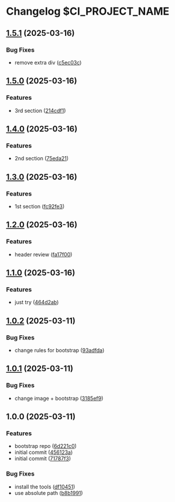 # Changelog $CI_PROJECT_NAME

## [1.5.1](https://gitlab.com/goit-uni/html-css-fls/goit-markup-hw-04/compare/1.5.0...1.5.1) (2025-03-16)

### Bug Fixes

* remove extra div ([c5ec03c](https://gitlab.com/goit-uni/html-css-fls/goit-markup-hw-04/commit/c5ec03cfc04e139dd7644293483350a4431de6b1))

## [1.5.0](https://gitlab.com/goit-uni/html-css-fls/goit-markup-hw-04/compare/1.4.0...1.5.0) (2025-03-16)

### Features

* 3rd section ([214cdf1](https://gitlab.com/goit-uni/html-css-fls/goit-markup-hw-04/commit/214cdf1c807757e593beb460a93a9a3b1a6de436))

## [1.4.0](https://gitlab.com/goit-uni/html-css-fls/goit-markup-hw-04/compare/1.3.0...1.4.0) (2025-03-16)

### Features

* 2nd section ([75eda21](https://gitlab.com/goit-uni/html-css-fls/goit-markup-hw-04/commit/75eda2155854f0f563aa83bbd2f8aa16fe9a4b90))

## [1.3.0](https://gitlab.com/goit-uni/html-css-fls/goit-markup-hw-04/compare/1.2.0...1.3.0) (2025-03-16)

### Features

* 1st section ([fc92fe3](https://gitlab.com/goit-uni/html-css-fls/goit-markup-hw-04/commit/fc92fe3b4124fe01a1426ad204ff819209a74e9f))

## [1.2.0](https://gitlab.com/goit-uni/html-css-fls/goit-markup-hw-04/compare/1.1.0...1.2.0) (2025-03-16)

### Features

* header review ([fa17f00](https://gitlab.com/goit-uni/html-css-fls/goit-markup-hw-04/commit/fa17f000f029aca190a27799d4fd62ececccb813))

## [1.1.0](https://gitlab.com/goit-uni/html-css-fls/goit-markup-hw-04/compare/1.0.2...1.1.0) (2025-03-16)

### Features

* just try ([464d2ab](https://gitlab.com/goit-uni/html-css-fls/goit-markup-hw-04/commit/464d2ab6b774e34c453cc2d5683c9743f16b3a02))

## [1.0.2](https://gitlab.com/goit-uni/html-css-fls/goit-markup-hw-04/compare/1.0.1...1.0.2) (2025-03-11)

### Bug Fixes

* change rules for bootstrap ([93adfda](https://gitlab.com/goit-uni/html-css-fls/goit-markup-hw-04/commit/93adfda8332d26255daaf457132052e43cf5c4aa))

## [1.0.1](https://gitlab.com/goit-uni/html-css-fls/goit-markup-hw-04/compare/1.0.0...1.0.1) (2025-03-11)

### Bug Fixes

* change image + bootstrap ([3185ef9](https://gitlab.com/goit-uni/html-css-fls/goit-markup-hw-04/commit/3185ef915c02edf75b3945de74d124d459115fcd))

## 1.0.0 (2025-03-11)

### Features

* bootstrap repo ([6d221c0](https://gitlab.com/goit-uni/html-css-fls/goit-markup-hw-04/commit/6d221c02491f0f365b3df51cda3c1e8761657aa9))
* initial commit ([456123a](https://gitlab.com/goit-uni/html-css-fls/goit-markup-hw-04/commit/456123ada1b0aaa4df7aa109b35e17f296e24312))
* initial commit ([71787f3](https://gitlab.com/goit-uni/html-css-fls/goit-markup-hw-04/commit/71787f36b3060bb5fcd7f738b533539b4f3660f5))

### Bug Fixes

* install the tools ([df10451](https://gitlab.com/goit-uni/html-css-fls/goit-markup-hw-04/commit/df10451a27b8cbd91ef7ae975c7f4169fd3175bd))
* use absolute path ([b8b1991](https://gitlab.com/goit-uni/html-css-fls/goit-markup-hw-04/commit/b8b1991ebbac8a000ec62d3e4b22d92ec7898ca0))
